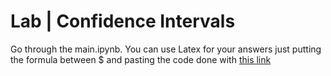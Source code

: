 

# Lab | Confidence Intervals

Go through the main.ipynb. You can use Latex for your answers just putting the formula between $ and pasting the code done with [this link](http://editor.digital/latex6)



